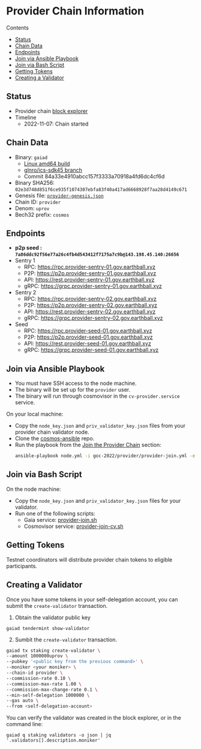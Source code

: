 # Provider Chain Information

Contents

* [Status](#status)
* [Chain Data](#chain-data)
* [Endpoints](#endpoints)
* [Join via Ansible Playbook](#join-via-ansible-playbook)
* [Join via Bash Script](#join-via-bash-script)
* [Getting Tokens](#getting-tokens)
* [Creating a Validator](#creating-a-validator)

## Status

* Provider chain [block explorer](https://provider-explorer.goc.earthball.xyz)
* Timeline
  * 2022-11-07: Chain started

## Chain Data

* Binary: `gaiad`
  * [Linux amd64 build](gaiad)
  * [glnro/ics-sdk45 branch](https://github.com/jtremback/gaia/tree/glnro/ics-sdk45)
  * Commit 84a33e4910abcc157f3333a70918a4fd6dc4cf6d
* Binary SHA256: `02e3d748d851f6ce935f1074307ebfa83f40a417ad6668928f7aa28d4149c671`
* Genesis file: [`provider-genesis.json`](provider-genesis.json)
* Chain ID: `provider`
* Denom: `uprov`
* Bech32 prefix: `cosmos`

## Endpoints

* **p2p seed : `7a86ddc92f56e77a26c4fb4d543412f7175a7c9b@143.198.45.140:26656`**
* Sentry 1
  * RPC: https://rpc.provider-sentry-01.gov.earthball.xyz
  * P2P: https://p2p.provider-sentry-01.gov.earthball.xyz
  * API: https://rest.provider-sentry-01.gov.earthball.xyz
  * gRPC: https://grpc.provider-sentry-01.gov.earthball.xyz
* Sentry 2
  * RPC: https://rpc.provider-sentry-02.gov.earthball.xyz
  * P2P: https://p2p.provider-sentry-02.gov.earthball.xyz
  * API: https://rest.provider-sentry-02.gov.earthball.xyz
  * gRPC: https://grpc.provider-sentry-02.gov.earthball.xyz
* Seed
  * RPC: https://rpc.provider-seed-01.gov.earthball.xyz
  * P2P: https://p2p.provider-seed-01.gov.earthball.xyz
  * API: https://rest.provider-seed-01.gov.earthball.xyz
  * gRPC: https://grpc.provider-seed-01.gov.earthball.xyz

## Join via Ansible Playbook

- You must have SSH access to the node machine.
- The binary will be set up for the `provider` user.
- The binary will run through cosmovisor in the `cv-provider.service` service.

On your local machine:
- Copy the `node_key.json` and `priv_validator_key.json` files from your provider chain validator node.
- Clone the [cosmos-ansible](https://github.com/hyphacoop/cosmos-ansible) repo.
- Run the playbook from the [Join the Provider Chain](https://github.com/hyphacoop/cosmos-ansible/tree/main/game-of-chains-2022#join-the-provider-chain) section:
  ```bash
  ansible-playbook node.yml -i goc-2022/provider/provider-join.yml -e 'target=<host address> node_key_file=<JSON file path> priv_validator_key_file=<JSON file path>"'
  ```

## Join via Bash Script

On the node machine:
- Copy the `node_key.json` and `priv_validator_key.json` files for your validator.
- Run one of the following scripts:
  - Gaia service: [provider-join.sh](provider-join.sh)
  - Cosmovisor service: [provider-join-cv.sh](provider-join-cv.sh)

## Getting Tokens

Testnet coordinators will distribute provider chain tokens to eligible participants.

## Creating a Validator

Once you have some tokens in your self-delegation account, you can submit the `create-validator` transaction.

1. Obtain the validator public key
```
gaiad tendermint show-validator
```

2. Sumbit the `create-validator` transaction.
```bash
gaiad tx staking create-validator \
--amount 1000000uprov \
--pubkey '<public key from the previous command>' \
--moniker <your moniker> \
--chain-id provider \
--commission-rate 0.10 \
--commission-max-rate 1.00 \
--commission-max-change-rate 0.1 \
--min-self-delegation 1000000 \
--gas auto \
--from <self-delegation-account>
```

You can verify the validator was created in the block explorer, or in the command line:
```
gaiad q staking validators -o json | jq '.validators[].description.moniker'
```
